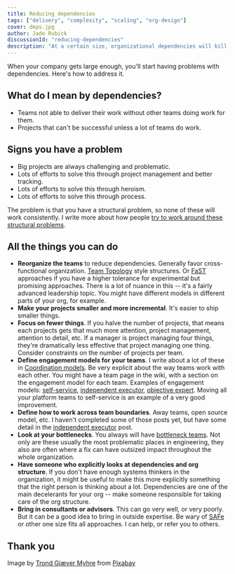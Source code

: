 ```yaml
---
title: Reducing dependencies
tags: ["delivery", "complexity", "scaling", "org-design"]
cover: deps.jpg
author: Jade Rubick
discussionId: "reducing-dependencies"
description: "At a certain size, organizational dependencies will kill you. Here's a menu of options to fix it."
---
```


When your company gets large enough, you'll start having problems with dependencies. Here's how to address it.

<re-img src="deps.jpg"></re-img>

## What do I mean by dependencies?

* Teams not able to deliver their work without other teams doing work for them.
* Projects that can't be successful unless a lot of teams do work.

## Signs you have a problem

* Big projects are always challenging and problematic.
* Lots of efforts to solve this through project management and better tracking.
* Lots of efforts to solve this through heroism.
* Lots of efforts to solve this through process.

The problem is that you have a structural problem, so none of these will work consistently. I write more about how people [try to work around these structural problems](/independent-executor-model/).

## All the things you can do

* **Reorganize the teams** to reduce dependencies. Generally favor cross-functional organization. [Team Topology](/management-books/) style structures. Or [FaST](/fast-agile/) approaches if you have a higher tolerance for experimental but promising approaches. There is a lot of nuance in this -- it's a fairly advanced leadership topic. You might have different models in different parts of your org, for example.
* **Make your projects smaller and more incremental**. It's easier to ship smaller things.
* **Focus on fewer things**. If you halve the number of projects, that means each projects gets that much more attention, project management, attention to detail, etc. If a manager is project managing four things, they're dramatically less effective that project managing one thing. Consider constraints on the number of projects per team.
* **Define engagement models for your teams**. I write about a lot of these in [Coordination models](/coordination-models/). Be very explicit about the way teams work with each other. You might have a team page in the wiki, with a section on the engagement model for each team. Examples of engagement models: [self-service](/platform-teams-and-the-self-service-model/), [independent executor](/independent-executor-model/), [objective expert](/objective-expert-model/). Moving all your platform teams to self-service is an example of a very good improvement.
* **Define how to work across team boundaries**. Away teams, open source model, etc. I haven't completed some of those posts yet, but have some detail in the [independent executor](/independent-executor-model/) post.
* **Look at your bottlenecks**. You always will have [bottleneck teams](/bottleneck-team/). Not only are these usually the most problematic places in engineering, they also are often where a fix can have outsized impact throughout the whole organization.
* **Have someone who explicitly looks at dependencies and org structure**. If you don't have enough systems thinkers in the organization, it might be useful to make this more explicitly something that the right person is thinking about a lot. Dependencies are one of the main decelerants for your org -- make someone responsible for taking care of the org structure.
* **Bring in consultants or advisors**. This can go very well, or very poorly. But it can be a good idea to bring in outside expertise. Be wary of [SAFe](/wiki/process/safe/) or other one size fits all approaches. I can help, or refer you to others.

## Thank you

Image by <a href="https://pixabay.com/users/trondmyhre4-5401410/?utm_source=link-attribution&utm_medium=referral&utm_campaign=image&utm_content=6579313">Trond Giæver Myhre</a> from <a href="https://pixabay.com//?utm_source=link-attribution&utm_medium=referral&utm_campaign=image&utm_content=6579313">Pixabay</a>